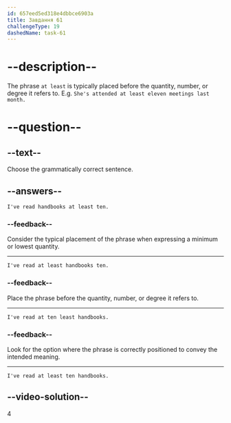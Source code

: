 ```yaml
---
id: 657eed5ed318e4dbbce6903a
title: Завдання 61
challengeType: 19
dashedName: task-61
---
```


# --description--

The phrase `at least` is typically placed before the quantity, number, or degree it refers to. E.g. `She's attended at least eleven meetings last month.`

# --question--

## --text--

Choose the grammatically correct sentence.

## --answers--

`I've read handbooks at least ten.`

### --feedback--

Consider the typical placement of the phrase when expressing a minimum or lowest quantity.

---

`I've read at least handbooks ten.`

### --feedback--

Place the phrase before the quantity, number, or degree it refers to.

---

`I've read at ten least handbooks.`

### --feedback--

Look for the option where the phrase is correctly positioned to convey the intended meaning.

---

`I've read at least ten handbooks.`

## --video-solution--

4
